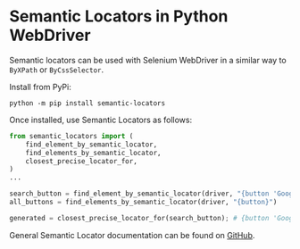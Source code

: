 # Semantic Locators in Python WebDriver

Semantic locators can be used with Selenium WebDriver in a similar way to
`ByXPath` or `ByCssSelector`.

Install from PyPi:

`python -m pip install semantic-locators`

Once installed, use Semantic Locators as follows:

```python
from semantic_locators import (
    find_element_by_semantic_locator,
    find_elements_by_semantic_locator,
    closest_precise_locator_for,
)
...

search_button = find_element_by_semantic_locator(driver, "{button 'Google search'}")
all_buttons = find_elements_by_semantic_locator(driver, "{button}")

generated = closest_precise_locator_for(search_button); # {button 'Google search'}
```

General Semantic Locator documentation can be found on
[GitHub](http://github.com/google/semantic-locators#readme).
